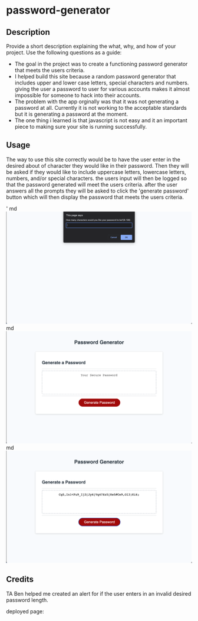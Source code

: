 # password-generator

## Description

Provide a short description explaining the what, why, and how of your project. Use the following questions as a guide:

- The goal in the project was to create a functioning password generator that meets the users criteria.
- I helped build this site because a random password generator that includes upper and lower case letters, special characters and numbers. giving the user a password to user for various accounts makes it almost impossible for someone to hack into their accounts.
- The problem with the app orginally was that it was not generating a password at all. Currently it is not working to the acceptable standards but it is generating a password at the moment.
- The one thing i learned is that javascript is not easy and it an important piece to making sure your site is running successfully.


## Usage

The way to use this site correctly would be to have the user enter in the desired about of character they would like in their password. Then they will be asked if they would like to include uppercase letters, lowercase letters, numbers, and/or special characters. the users input will then be logged so that the password generated will meet the users criteria. after the user answers all the prompts they will be asked to click the 'generate password' button which will then display the password that meets the users criteria.

'
    md![alt text](./assets/images/Screen%20Shot%202022-07-21%20at%207.57.50%20PM.png)
    md![alt text](./assets/images/Screen%20Shot%202022-07-21%20at%207.58.04%20PM.png)
    md![alt text](./assets/images/Screen%20Shot%202022-07-21%20at%207.58.15%20PM.png)
    

## Credits

TA Ben helped me created an alert for if the user enters in an invalid desired password length.

deployed page: 